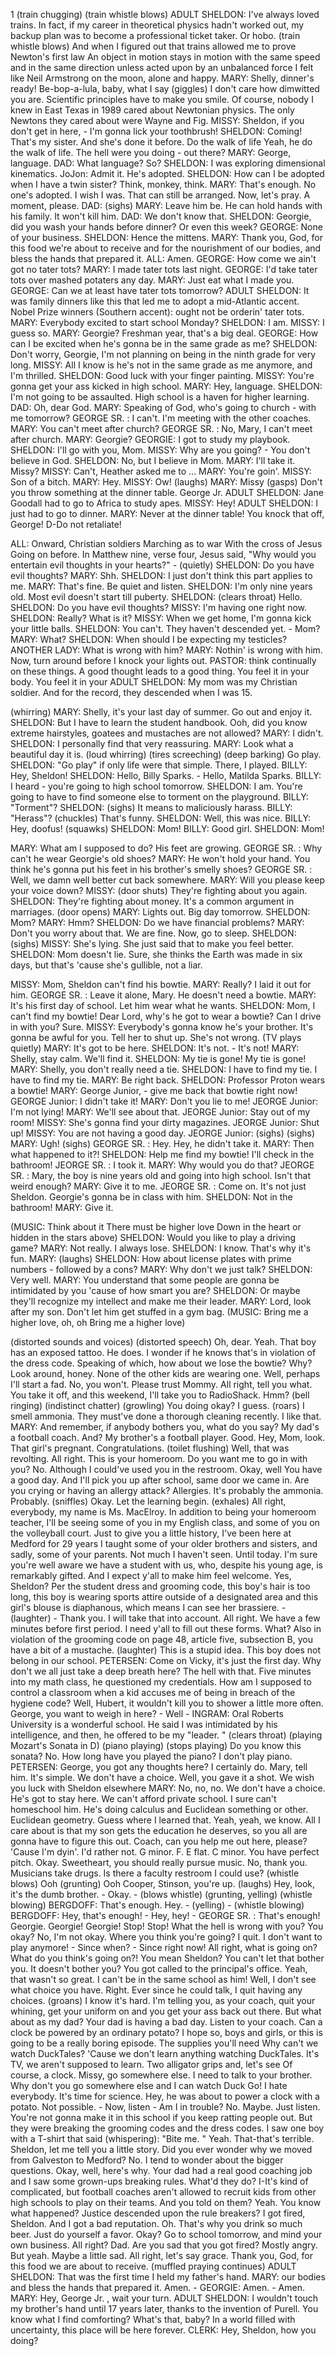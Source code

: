 1 (train chugging) (train whistle blows)
ADULT SHELDON: I've always loved trains. In fact, if my career in theoretical physics hadn't worked out, my backup plan was to become a professional ticket taker. Or hobo. (train whistle blows) And when I figured out that trains allowed me to prove Newton's first law An object in motion stays in motion with the same speed and in the same direction unless acted upon by an unbalanced force I felt like Neil Armstrong on the moon, alone and happy.
MARY: Shelly, dinner's ready!
Be-bop-a-lula, baby, what I say (giggles) I don't care how dimwitted you are. Scientific principles have to make you smile. Of course, nobody I knew in East Texas in 1989 cared about Newtonian physics. The only Newtons they cared about were Wayne and Fig.
MISSY: Sheldon, if you don't get in here, - I'm gonna lick your toothbrush!
SHELDON: Coming!
That's my sister. And she's done it before. Do the walk of life Yeah, he do the walk of life. The hell were you doing - out there?
MARY: George, language.
DAD: What language? So?
SHELDON: I was exploring dimensional kinematics.
JoJon: Admit it. He's adopted.
SHELDON: How can I be adopted when I have a twin sister? Think, monkey, think.
MARY: That's enough. No one's adopted.
I wish I was.
That can still be arranged. Now, let's pray.
A moment, please.
DAD: (sighs)
MARY: Leave him be.
He can hold hands with his family. It won't kill him.
DAD: We don't know that.
SHELDON: Georgie, did you wash your hands before dinner? Or even this week?
GEORGE: None of your business.
SHELDON: Hence the mittens.
MARY: Thank you, God, for this food we're about to receive and for the nourishment of our bodies, and bless the hands that prepared it. 
ALL: Amen.
GEORGE: How come we ain't got no tater tots?
MARY: I made tater tots last night.
GEORGE: I'd take tater tots over mashed potaters any day.
MARY: Just eat what I made you.
GEORGE: Can we at least have tater tots tomorrow?
ADULT SHELDON: It was family dinners like this that led me to adopt a mid-Atlantic accent. Nobel Prize winners (Southern accent): ought not be orderin' tater tots.
MARY: Everybody excited to start school Monday?
SHELDON: I am.
MISSY: I guess so.
MARY: Georgie? Freshman year, that's a big deal.
GEORGE: How can I be excited when he's gonna be in the same grade as me?
SHELDON: Don't worry, Georgie, I'm not planning on being in the ninth grade for very long.
MISSY: All I know is he's not in the same grade as me anymore, and I'm thrilled.
SHELDON: Good luck with your finger painting.
MISSY: You're gonna get your ass kicked in high school.
MARY: Hey, language.
SHELDON: I'm not going to be assaulted. High school is a haven for higher learning.
DAD: Oh, dear God.
MARY: Speaking of God, who's going to church - with me tomorrow?
GEORGE SR. : I can't. I'm meeting with the other coaches.
MARY: You can't meet after church?
GEORGE SR. : No, Mary, I can't meet after church.
MARY: Georgie?
GEORGIE: I got to study my playbook.
SHELDON: I'll go with you, Mom.
MISSY: Why are you going? - You don't believe in God.
SHELDON: No, but I believe in Mom.
MARY: I'll take it. Missy?
MISSY: Can't, Heather asked me to ...
MARY: You're goin'.
MISSY: Son of a bitch.
MARY: Hey.
MISSY: Ow!
(laughs)
MARY: Missy (gasps) Don't you throw something at the dinner table. George Jr.
ADULT SHELDON: Jane Goodall had to go to Africa to study apes.
MISSY: Hey!
ADULT SHELDON: I just had to go to dinner.
MARY: Never at the dinner table! You knock that off, George! D-Do not retaliate!

ALL: Onward, Christian soldiers Marching as to war With the cross of Jesus Going on before.
In Matthew nine, verse four, Jesus said, "Why would you entertain evil thoughts in your hearts?" - (quietly)
SHELDON: Do you have evil thoughts?
MARY: Shh.
SHELDON: I just don't think this part applies to me.
MARY: That's fine. Be quiet and listen.
SHELDON: I'm only nine years old. Most evil doesn't start till puberty.
SHELDON: (clears throat) Hello.
SHELDON: Do you have evil thoughts?
MISSY: I'm having one right now.
SHELDON: Really? What is it?
MISSY: When we get home, I'm gonna kick your little balls.
SHELDON: You can't. They haven't descended yet. - Mom?
MARY: What?
SHELDON: When should I be expecting my testicles?
ANOTHER LADY: What is wrong with him?
MARY: Nothin' is wrong with him. Now, turn around before I knock your lights out.
PASTOR: think continually on these things. A good thought leads to a good thing. You feel it in your body. You feel it in your
ADULT SHELDON: My mom was my Christian soldier. And for the record, they descended when I was 15.

(whirring)
MARY: Shelly, it's your last day of summer. Go out and enjoy it.
SHELDON: But I have to learn the student handbook. Ooh, did you know extreme hairstyles, goatees and mustaches are not allowed?
MARY: I didn't.
SHELDON: I personally find that very reassuring.
MARY: Look what a beautiful day it is. (loud whirring) (tires screeching) (deep barking) Go play.
SHELDON: "Go play" if only life were that simple. There, I played.
BILLY: Hey, Sheldon!
SHELDON: Hello, Billy Sparks. - Hello, Matilda Sparks.
BILLY: I heard - you're going to high school tomorrow. 
SHELDON: I am. You're going to have to find someone else to torment on the playground.
BILLY: "Torment"?
SHELDON: (sighs) It means to maliciously harass.
BILLY: "Herass"? (chuckles) That's funny.
SHELDON: Well, this was nice.
BILLY: Hey, doofus! (squawks)
SHELDON: Mom!
BILLY: Good girl.
SHELDON: Mom!

MARY: What am I supposed to do? His feet are growing.
GEORGE SR. : Why can't he wear Georgie's old shoes?
MARY: He won't hold your hand. You think he's gonna put his feet in his brother's smelly shoes?
GEORGE SR. : Well, we damn well better cut back somewhere.
MARY: Will you please keep your voice down?
MISSY: (door shuts) They're fighting about you again.
SHELDON: They're fighting about money. It's a common argument in marriages.
(door opens)
MARY: Lights out. Big day tomorrow.
SHELDON: Mom?
MARY: Hmm?
SHELDON: Do we have financial problems?
MARY: Don't you worry about that. We are fine. Now, go to sleep.
SHELDON: (sighs)
MISSY: She's lying. She just said that to make you feel better.
SHELDON: Mom doesn't lie. Sure, she thinks the Earth was made in six days, but that's 'cause she's gullible, not a liar.

MISSY: Mom, Sheldon can't find his bowtie.
MARY: Really? I laid it out for him.
GEORGE SR. : Leave it alone, Mary. He doesn't need a bowtie.
MARY: It's his first day of school. Let him wear what he wants.
SHELDON: Mom, I can't find my bowtie! Dear Lord, why's he got to wear a bowtie?
Can I drive in with you?
Sure.
MISSY: Everybody's gonna know he's your brother. It's gonna be awful for you.
Tell her to shut up.
She's not wrong.
(TV plays quietly)
MARY: It's got to be here.
SHELDON: It's not. - It's not!
MARY: Shelly, stay calm. We'll find it.
SHELDON: My tie is gone! My tie is gone!
MARY: Shelly, you don't really need a tie.
SHELDON: I have to find my tie. I have to find my tie.
MARY: Be right back.
SHELDON: Professor Proton wears a bowtie!
MARY: George Junior, - give me back that bowtie right now!
GEORGE Junior: I didn't take it!
MARY: Don't you lie to me!
JEORGE Junior: I'm not lying!
MARY: We'll see about that.
JEORGE Junior: Stay out of my room!
MISSY: She's gonna find your dirty magazines.
JEORGE Junior: Shut up!
MISSY: You are not having a good day.
JEORGE Junior: (sighs) (sighs)
MARY: Ugh! (sighs)
GEORGE SR. : Hey. Hey, he didn't take it.
MARY: Then what happened to it?!
SHELDON: Help me find my bowtie! I'll check in the bathroom!
JEORGE SR. : I took it.
MARY: Why would you do that?
JEORGE SR. : Mary, the boy is nine years old and going into high school. Isn't that weird enough?
MARY: Give it to me.
JEORGE SR. : Come on. It's not just Sheldon. Georgie's gonna be in class with him.
SHELDON: Not in the bathroom!
MARY: Give it.

(MUSIC: Think about it There must be higher love Down in the heart or hidden in the stars above)
SHELDON: Would you like to play a driving game?
MARY: Not really. I always lose.
SHELDON: I know. That's why it's fun.
MARY: (laughs)
SHELDON: How about license plates with prime numbers - followed by a cons?
MARY: Why don't we just talk?
SHELDON: Very well.
MARY: You understand that some people are gonna be intimidated by you 'cause of how smart you are?
SHELDON: Or maybe they'll recognize my intellect and make me their leader.
MARY: Lord, look after my son. Don't let him get stuffed in a gym bag.
(MUSIC: Bring me a higher love, oh, oh Bring me a higher love)

(distorted sounds and voices) (distorted speech)
Oh, dear. Yeah. That boy has an exposed tattoo. He does. I wonder if he knows that's in violation of the dress code. Speaking of which, how about we lose the bowtie? Why? Look around, honey. None of the other kids are wearing one. Well, perhaps I'll start a fad. No, you won't. Please trust Mommy. All right, tell you what. You take it off, and this weekend, I'll take you to RadioShack. Hmm? (bell ringing) (indistinct chatter) (growling) You doing okay? I guess. (roars) I smell ammonia. They must've done a thorough cleaning recently. I like that. MARY: And remember, if anybody bothers you, what do you say? My dad's a football coach. And? My brother's a football player. Good. Hey, Mom, look. That girl's pregnant. Congratulations. (toilet flushing) Well, that was revolting. All right. This is your homeroom. Do you want me to go in with you? No. Although I could've used you in the restroom. Okay, well You have a good day. And I'll pick you up after school, same door we came in. Are you crying or having an allergy attack? Allergies. It's probably the ammonia. Probably. (sniffles) Okay. Let the learning begin. (exhales) All right, everybody, my name is Ms. MacElroy. In addition to being your homeroom teacher, I'll be seeing some of you in my English class, and some of you on the volleyball court. Just to give you a little history, I've been here at Medford for 29 years I taught some of your older brothers and sisters, and sadly, some of your parents. Not much I haven't seen. Until today. I'm sure you're well aware we have a student with us, who, despite his young age, is remarkably gifted. And I expect y'all to make him feel welcome. Yes, Sheldon? Per the student dress and grooming code, this boy's hair is too long, this boy is wearing sports attire outside of a designated area and this girl's blouse is diaphanous, which means I can see her brassiere. - (laughter) - Thank you. I will take that into account. All right. We have a few minutes before first period. I need y'all to fill out these forms. What? Also in violation of the grooming code on page 48, article five, subsection B, you have a bit of a mustache. (laughter) This is a stupid idea. This boy does not belong in our school. PETERSEN: Come on Vicky, it's just the first day. Why don't we all just take a deep breath here? The hell with that. Five minutes into my math class, he questioned my credentials. How am I supposed to control a classroom when a kid accuses me of being in breach of the hygiene code? Well, Hubert, it wouldn't kill you to shower a little more often. George, you want to weigh in here? - Well - INGRAM: Oral Roberts University is a wonderful school. He said I was intimidated by his intelligence, and then, he offered to be my "leader. " (clears throat) (playing Mozart's Sonata in D) (piano playing) (stops playing) Do you know this sonata? No. How long have you played the piano? I don't play piano. PETERSEN: George, you got any thoughts here? I certainly do. Mary, tell him. It's simple. We don't have a choice. Well, you gave it a shot. We wish you luck with Sheldon elsewhere MARY: No, no, no. We don't have a choice. He's got to stay here. We can't afford private school. I sure can't homeschool him. He's doing calculus and Euclidean something or other. Euclidean geometry. Guess where I learned that. Yeah, yeah, we know. All I care about is that my son gets the education he deserves, so you all are gonna have to figure this out. Coach, can you help me out here, please? 'Cause I'm dyin'. I'd rather not. G minor. F. E flat. C minor. You have perfect pitch. Okay. Sweetheart, you should really pursue music. No, thank you. Musicians take drugs. Is there a faculty restroom I could use? (whistle blows) Ooh (grunting) Ooh Cooper, Stinson, you're up. (laughs) Hey, look, it's the dumb brother. - Okay. - (blows whistle) (grunting, yelling) (whistle blowing) BERGDOFF: That's enough. Hey. - (yelling) - (whistle blowing) BERGDOFF: Hey, that's enough! - Hey, hey! - GEORGE SR. : That's enough! Georgie. Georgie! Georgie! Stop! Stop! What the hell is wrong with you? You okay? No, I'm not okay. Where you think you're going? I quit. I don't want to play anymore! - Since when? - Since right now! All right, what is going on? What do you think's going on?! You mean Sheldon? You can't let that bother you. It doesn't bother you? You got called to the principal's office. Yeah, that wasn't so great. I can't be in the same school as him! Well, I don't see what choice you have. Right. Ever since he could talk, I quit having any choices. (groans) I know it's hard. I'm telling you, as your coach, quit your whining, get your uniform on and you get your ass back out there. But what about as my dad? Your dad is having a bad day. Listen to your coach. Can a clock be powered by an ordinary potato? I hope so, boys and girls, or this is going to be a really boring episode. The supplies you'll need Why can't we watch DuckTales? 'Cause we don't learn anything watching DuckTales. It's TV, we aren't supposed to learn. Two alligator grips and, let's see Of course, a clock. Missy, go somewhere else. I need to talk to your brother. Why don't you go somewhere else and I can watch Duck Go! I hate everybody. It's time for science. Hey, he was about to power a clock with a potato. Not possible. - Now, listen - Am I in trouble? No. Maybe. Just listen. You're not gonna make it in this school if you keep ratting people out. But they were breaking the grooming codes and the dress codes. I saw one boy with a T-shirt that said (whispering): "Bite me. " Yeah. That-that's terrible. Sheldon, let me tell you a little story. Did you ever wonder why we moved from Galveston to Medford? No. I tend to wonder about the bigger questions. Okay, well, here's why. Your dad had a real good coaching job and I saw some grown-ups breaking rules. What'd they do? I-It's kind of complicated, but football coaches aren't allowed to recruit kids from other high schools to play on their teams. And you told on them? Yeah. You know what happened? Justice descended upon the rule breakers? I got fired, Sheldon. And I got a bad reputation. Oh. That's why you drink so much beer. Just do yourself a favor. Okay? Go to school tomorrow, and mind your own business. All right? Dad. Are you sad that you got fired? Mostly angry. But yeah. Maybe a little sad. All right, let's say grace. Thank you, God, for this food we are about to receive. (muffled praying continues) ADULT SHELDON: That was the first time I held my father's hand. MARY: our bodies and bless the hands that prepared it. Amen. - GEORGIE: Amen. - Amen. MARY: Hey, George Jr. , wait your turn. ADULT SHELDON: I wouldn't touch my brother's hand until 17 years later, thanks to the invention of Purell. You know what I find comforting? What's that, baby? In a world filled with uncertainty, this place will be here forever. 
CLERK: Hey, Sheldon, how you doing?

